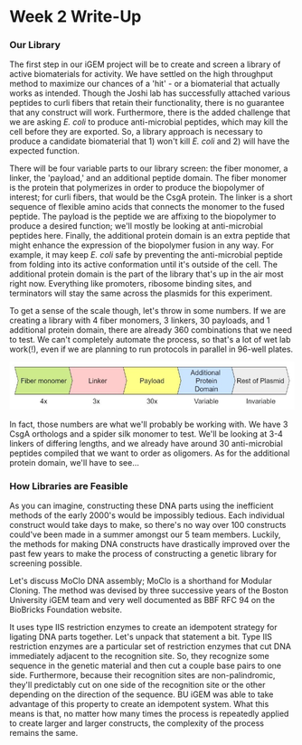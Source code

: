 # Week 2 Write-Up

### Our Library

The first step in our iGEM project will be to create and screen a library of active biomaterials for activity. We have settled on the high throughput method to maximize our chances of a 'hit' - or a biomaterial that actually works as intended. Though the Joshi lab has successfully attached various peptides to curli fibers that retain their functionality, there is no guarantee that any construct will work. Furthermore, there is the added challenge that we are asking *E. coli* to produce anti-microbial peptides, which may kill the cell before they are exported. So, a library approach is necessary to produce a candidate biomaterial that 1) won't kill *E. coli* and 2) will have the expected function.

There will be four variable parts to our library screen: the fiber monomer, a linker, the 'payload,' and an additional peptide domain. The fiber monomer is the protein that polymerizes in order to produce the biopolymer of interest; for curli fibers, that would be the CsgA protein. The linker is a short sequence of flexible amino acids that connects the monomer to the fused peptide. The payload is the peptide we are affixing to the biopolymer to produce a desired function; we'll mostly be looking at anti-microbial peptides here. Finally, the additional protein domain is an extra peptide that might enhance the expression of the biopolymer fusion in any way. For example, it may keep *E. coli* safe by preventing the anti-microbial peptide from folding into its active conformation until it's outside of the cell. The additional protein domain is the part of the library that's up in the air most right now. Everything like promoters, ribosome binding sites, and terminators will stay the same across the plasmids for this experiment.

To get a sense of the scale though, let's throw in some numbers. If we are creating a library with 4 fiber monomers, 3 linkers, 30 payloads, and 1 additional protein domain, there are already 360 combinations that we need to test. We can't completely automate the process, so that's a lot of wet lab work(!), even if we are planning to run protocols in parallel in 96-well plates.

![exp1library](/figures/exp1library.jpg)

In fact, those numbers are what we'll probably be working with. We have 3 CsgA orthologs and a spider silk monomer to test. We'll be looking at 3-4 linkers of differing lengths, and we already have around 30 anti-microbial peptides compiled that we want to order as oligomers. As for the additional protein domain, we'll have to see...

### How Libraries are Feasible

As you can imagine, constructing these DNA parts using the inefficient methods of the early 2000's would be impossibly tedious. Each individual construct would take days to make, so there's no way over 100 constructs could've been made in a summer amongst our 5 team members. Luckily, the methods for making DNA constructs have drastically improved over the past few years to make the process of constructing a genetic library for screening possible.

Let's discuss MoClo DNA assembly; MoClo is a shorthand for Modular Cloning. The method was devised by three successive years of the Boston University iGEM team and very well documented as BBF RFC 94 on the BioBricks Foundation website.

It uses type IIS restriction enzymes to create an idempotent strategy for ligating DNA parts together. Let's unpack that statement a bit. Type IIS restriction enzymes are a particular set of restriction enzymes that cut DNA immediately adjacent to the recognition site. So, they recognize some sequence in the genetic material and then cut a couple base pairs to one side. Furthermore, because their recognition sites are non-palindromic, they'll predictably cut on one side of the recognition site or the other depending on the direction of the sequence. BU iGEM was able to take advantage of this property to create an idempotent system. What this means is that, no matter how many times the process is repeatedly applied to create larger and larger constructs, the complexity of the process remains the same.

